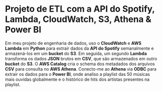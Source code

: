 # Projeto de ETL com a API do Spotify, Lambda, CloudWatch, S3, Athena & Power BI

Em meu projeto de engenharia de dados, uso o **CloudWatch** e **AWS Lambda** em **Python** para extrair dados da **API do Spotify** semanalmente e armazená-los em um **bucket** do **S3**. Em seguida, um segundo **Lambda** transforma os dados **JSON** brutos em **CSV**, que são armazenados em outro **bucket** do **S3**. O **AWS Catalog** cria o schema dos metadados dos arquivos **CSV** para consulta no **AWS Athena**. Conecto-me ao **Athena** via **ODBC** para extrair os dados para o **Power BI**, onde analiso a playlist das 50 músicas mais ouvidas globalmente e o histórico de hits dos artistas presentes na playlist.

